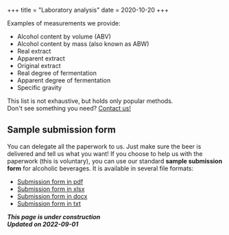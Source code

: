 +++
title = "Laboratory analysis"
date = 2020-10-20
+++

Examples of measurements we provide:

* Alcohol content by volume (ABV)<br>
* Alcohol content by mass (also known as ABW)<br>
* Real extract<br>
* Apparent extract<br>
* Original extract<br>
* Real degree of fermentation<br>
* Apparent degree of fermentation<br>
* Specific gravity<br>

This list is not exhaustive, but holds only popular methods.<br>
Don't see something you need? [Contact us!](@/info/contacts.md)

## Sample submission form
You can delegate all the paperwork to us. Just make sure the beer is delivered and tell us what you want! If you choose to help us with the paperwork (this is voluntary), you can use our standard **sample submission form** for alcoholic beverages. It is available in several file formats:

* [Submission form in pdf](Alzymologist-submission-form.pdf)
* [Submission form in xlsx](/content/Alzymologist-submission-form.xlsx)
* [Submission form in docx](content/Alzymologist-submission-form.docx)
* [Submission form in txt](Alzymologist-submission-form.txt)

***This page is under construction***<br>
***Updated on 2022-09-01***
